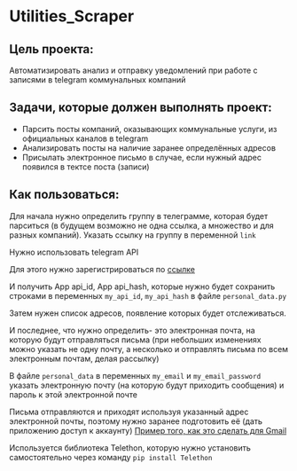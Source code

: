 # Utilities_Scraper

## Цель проекта:
Автоматизировать анализ и отправку уведомлений при работе с записями в telegram коммунальных компаний

## Задачи, которые должен выполнять проект:
- Парсить посты компаний, оказывающих коммунальные услуги, из официальных каналов в telegram
- Анализировать посты на наличие заранее определённых адресов
- Присылать электронное письмо в случае, если нужный адрес появился в тектсе поста (записи)

## Как пользоваться:
Для начала нужно определить группу в телеграмме, которая будет парситься (в будущем возможно не одна ссылка, а множество и для разных компаний).
Указать ссылку на группу в переменной `link`

Нужно использовать telegram API

Для этого нужно зарегистрироваться по [ссылке](https://my.telegram.org/apps)

И получить App api_id, App api_hash, которые нужно будет сохранить строками в переменных `my_api_id`, `my_api_hash` в файле `personal_data.py`


Затем нужен список адресов, появление которых будет отслеживаться.

И последнее, что нужно определить- это электронная почта, на которую будут отправляться письма 
(при небольших изменениях можно указать не одну почту, а несколько и отправлять письма по всем электронным почтам, делая рассылку)

В файле `personal_data` в переменных `my_email` и `my_email_password` указать электронную почту (на которую будут приходить сообщения)
и пароль к этой электронной почте

Письма отправляются и приходят используя указанный адрес электронной почты, поэтому нужно заранее подготовить её (дать приложению доступ к аккаунту)
[Пример того, как это сделать для Gmail](https://habr.com/ru/articles/675130/)

Используется библиотека Telethon, которую нужно установить самостоятельно через команду 
`pip install Telethon`
